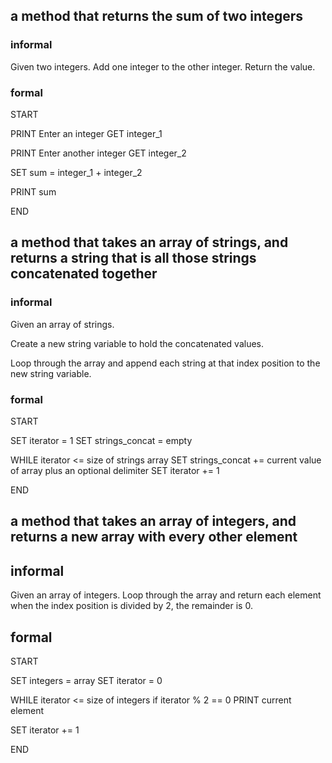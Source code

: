 ## a method that returns the sum of two integers

### informal

Given two integers.
Add one integer to the other integer.
Return the value.

### formal

START

PRINT Enter an integer
GET integer_1

PRINT Enter another integer
GET integer_2

SET sum = integer_1 + integer_2

PRINT sum

END


## a method that takes an array of strings, and returns a string that is all those strings concatenated together

### informal

Given an array of strings.

Create a new string variable to hold the concatenated values.

Loop through the array and append each string at that index position to the new string variable.

### formal

START

SET iterator = 1
SET strings_concat = empty

WHILE iterator <= size of strings array
  SET strings_concat += current value of array plus an optional delimiter
  SET iterator += 1

END

## a method that takes an array of integers, and returns a new array with every other element

## informal

Given an array of integers.
Loop through the array and return each element when the index position is divided by 2, the remainder is 0.

## formal

START

SET integers = array
SET iterator = 0

WHILE iterator <= size of integers
  if iterator % 2 == 0
    PRINT current element
  
  SET iterator += 1


END







